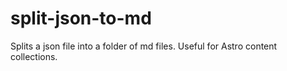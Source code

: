 # split-json-to-md
Splits a json file into a folder of md files. Useful for Astro content collections.
